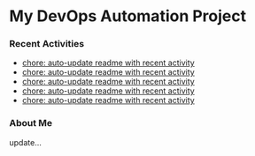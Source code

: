 # My DevOps Automation Project

### Recent Activities
<!-- activity:START -->
- [chore: auto-update readme with recent activity](https://github.com/kaigiii/mybowling-app/commit/645a4824528310dff1097b55cbf0ef5f0208f018)
- [chore: auto-update readme with recent activity](https://github.com/kaigiii/mybowling-app/commit/86f1b7074684b74ab85cae1b9792560993d5b2dd)
- [chore: auto-update readme with recent activity](https://github.com/kaigiii/mybowling-app/commit/7d1779b8f9c829768220a779d095419d216fd84f)
- [chore: auto-update readme with recent activity](https://github.com/kaigiii/mybowling-app/commit/1881db68547e2b63d4934931f91b2d1cad74557e)
- [chore: auto-update readme with recent activity](https://github.com/kaigiii/mybowling-app/commit/7543acea35107833b97324db4e78026615d02cad)
<!-- activity:END -->

### About Me
<!-- MYLINKS:START -->
<!-- MYLINKS:END -->

update...
